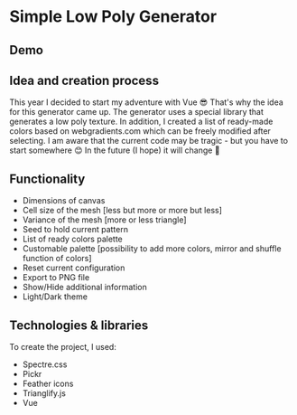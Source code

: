 # Simple Low Poly Generator

## Demo


## Idea and creation process
This year I decided to start my adventure with Vue 😎 That's why the idea for this generator came up.
The generator uses a special library that generates a low poly texture. In addition, I created a list of ready-made colors based on webgradients.com which can be freely modified after selecting.
I am aware that the current code may be tragic - but you have to start somewhere 😊 In the future (I hope) it will change 💪

## Functionality
* Dimensions of canvas
* Cell size of the mesh [less but more or more but less]
* Variance of the mesh [more or less triangle]
* Seed to hold current pattern
* List of ready colors palette
* Customable palette [possibility to add more colors, mirror and shuffle function of colors]
* Reset current configuration
* Export to PNG file
* Show/Hide additional information
* Light/Dark theme

## Technologies & libraries
To create the project, I used:
* Spectre.css
* Pickr
* Feather icons
* Trianglify.js
* Vue
